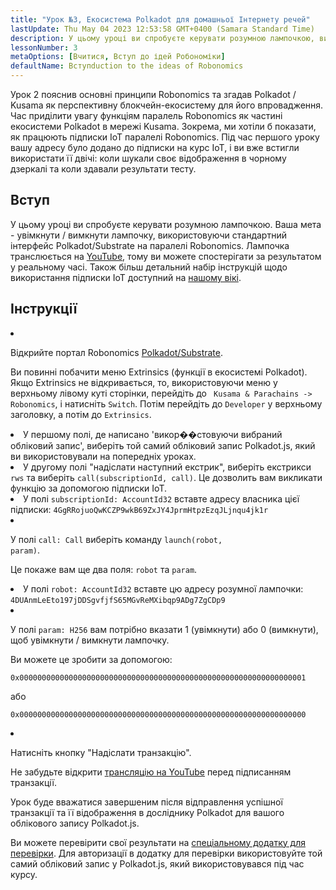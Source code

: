 ```yaml
---
title: "Урок №3, Екосистема Polkadot для домашньої Інтернету речей"
lastUpdate: Thu May 04 2023 12:53:58 GMT+0400 (Samara Standard Time)
description: У цьому уроці ви спробуєте керувати розумною лампочкою, використовуючи паралель Robonomics.
lessonNumber: 3
metaOptions: [Вчитися, Вступ до ідей Робономіки]
defaultName: Вступduction to the ideas of Robonomics
---
```


Урок 2 пояснив основні принципи Robonomics та згадав Polkadot / Kusama як перспективну блокчейн-екосистему для його впровадження. Час приділити увагу функціям паралель Robonomics як частині екосистеми Polkadot в мережі Kusama. Зокрема, ми хотіли б показати, як працюють підписки IoT паралелі Robonomics. Під час першого уроку вашу адресу було додано до підписки на курс IoT, і ви вже встигли використати її двічі: коли шукали своє відображення в чорному дзеркалі та коли здавали результати тесту.

## Вступ

У цьому уроці ви спробуєте керувати розумною лампочкою. Ваша мета - увімкнути / вимкнути лампочку, використовуючи стандартний інтерфейс Polkadot/Substrate на паралелі Robonomics. Лампочка транслюється на [YouTube](https://www.youtube.com/channel/UCkemsNJWaCmvF1Oi50C-hAg/live), тому ви можете спостерігати за результатом у реальному часі. Також більш детальний набір інструкцій щодо використання підписки IoT доступний на [нашому вікі](https://wiki.robonomics.netwабоk/docs/subscription-launch/).


## Інструкції

<List type="numbers">

<li>

Відкрийте портал Robonomics [Polkadot/Substrate](https://polkadot.js.абоg/apps/?rpc=wss%3A%2F%2Fkusama.rpc.robonomics.netwабоk%2F#/extrinsics).

Ви повинні побачити меню Extrinsics (функції в екосистемі Polkadot). Якщо Extrinsics не відкривається, то, використовуючи меню у верхньому лівому куті сторінки, перейдіть до <code> Kusama & Parachains -> Robonomics</code>, і натисніть <code>Switch</code>. Потім перейдіть до <code>Developer</code> у верхньому заголовку, а потім до <code>Extrinsics</code>.

</li>

<li>
У першому полі, де написано 'викор��стовуючи вибраний обліковий запис', виберіть той самий обліковий запис Polkadot.js, який ви використовували на попередніх уроках.
</li>

<li>
У другому полі "надіслати наступний екстрик", виберіть екстрикси <code>rws</code> та виберіть <code>call(subscriptionId, call)</code>. Це дозволить вам викликати функцію за допомогою підписки IoT.
</li>

<li>
У полі <code>subscriptionId: AccountId32</code> вставте адресу власника цієї підписки: <code>4GgRRojuoQwKCZP9wkB69ZxJY4JprmHtpzEzqJLjnqu4jk1r</code>
</li>

<li>

У полі <code>call: Call</code> виберіть команду <code>launch(robot, param)</code>.

Це покаже вам ще два поля: <code>robot</code> та <code>param</code>.

</li>

<li>
У полі <code>robot: AccountId32</code> вставте цю адресу розумної лампочки: <code>4DUAnmLeEto197jDDSgvfjfS65MGvReMXibqp9ADg7ZgCDp9</code>
</li>

<li>

У полі <code>param: H256</code> вам потрібно вказати 1 (увімкнути) або 0 (вимкнути), щоб увімкнути / вимкнути лампочку.

Ви можете це зробити за допомогою:

<code>0x0000000000000000000000000000000000000000000000000000000000000001</code>

або

<code>0x0000000000000000000000000000000000000000000000000000000000000000</code>

</li>

<li>

Натисніть кнопку "Надіслати транзакцію".

Не забудьте відкрити [трансляцію на YouTube](https://www.youtube.com/channel/UCkemsNJWaCmvF1Oi50C-hAg/live) перед підписанням транзакції.

</li>


</List>

<Result>

Урок буде вважатися завершеним після відправлення успішної транзакції та її відображення в досліднику Polkadot для вашого облікового запису Polkadot.js.

Ви можете перевірити свої результати на [спеціальному додатку для перевірки](https://lk.robonomics.academy/). Для авторизації в додатку для перевірки використовуйте той самий обліковий запис у Polkadot.js, який використовувався під час курсу.

</Result>